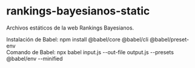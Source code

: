 # rankings-bayesianos-static
Archivos estáticos de la web Rankings Bayesianos.

Instalación de Babel: npm install @babel/core @babel/cli @babel/preset-env  
Comando de Babel: npx babel input.js --out-file output.js --presets @babel/env --minified
